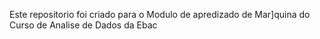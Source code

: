 Este repositorio foi criado para o Modulo de apredizado de Mar]quina do Curso de Analise de Dados da Ebac
